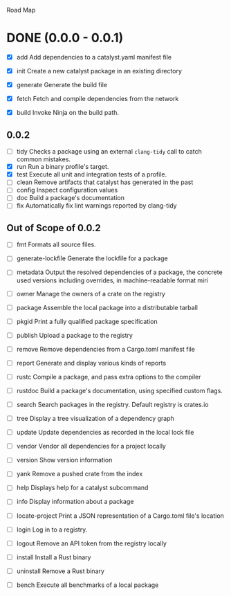  Road Map
# DONE (0.0.0 - 0.0.1)

- [x] add                  Add dependencies to a catalyst.yaml manifest file
- [x] init                 Create a new catalyst package in an existing directory
- [x] generate             Generate the build file
- [x] fetch                Fetch and compile dependencies from the network
- [x] build                Invoke Ninja on the build path.


## 0.0.2
- [ ] tidy                 Checks a package using an external `clang-tidy` call to catch common mistakes.
- [x] run                  Run a binary profile's target.
- [x] test                 Execute all unit and integration tests of a profile.
- [ ] clean                Remove artifacts that catalyst has generated in the past
- [ ] config               Inspect configuration values
- [ ] doc                  Build a package's documentation
- [ ] fix                  Automatically fix lint warnings reported by clang-tidy

## Out of Scope of 0.0.2
- [ ] fmt                  Formats all source files.
- [ ] generate-lockfile    Generate the lockfile for a package
- [ ] metadata             Output the resolved dependencies of a package, the concrete used versions including overrides, in machine-readable format miri
- [ ] owner                Manage the owners of a crate on the registry
- [ ] package              Assemble the local package into a distributable tarball
- [ ] pkgid                Print a fully qualified package specification
- [ ] publish              Upload a package to the registry
- [ ] remove               Remove dependencies from a Cargo.toml manifest file
- [ ] report               Generate and display various kinds of reports
- [ ] rustc                Compile a package, and pass extra options to the compiler
- [ ] rustdoc              Build a package's documentation, using specified custom flags.
- [ ] search               Search packages in the registry. Default registry is crates.io
- [ ] tree                 Display a tree visualization of a dependency graph
- [ ] update               Update dependencies as recorded in the local lock file
- [ ] vendor               Vendor all dependencies for a project locally
- [ ] version              Show version information
- [ ] yank                 Remove a pushed crate from the index
- [ ] help                 Displays help for a catalyst subcommand
- [ ] info                 Display information about a package
- [ ] locate-project       Print a JSON representation of a Cargo.toml file's location

- [ ] login                Log in to a registry.
- [ ] logout               Remove an API token from the registry locally
- [ ] install              Install a Rust binary
- [ ] uninstall            Remove a Rust binary
- [ ] bench                Execute all benchmarks of a local package
